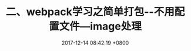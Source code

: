 ---
layout: post
title:  "二、webpack学习之简单打包--不用配置文件—image处理"
date:   2017-12-14 08:42:19 +0800
categories: webpack
sort: 0805
---